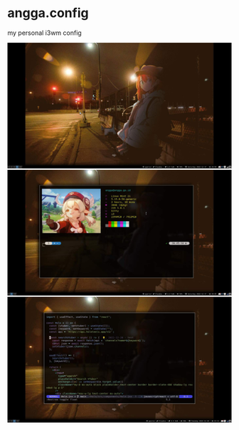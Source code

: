 # angga.config

my personal i3wm config

![image](/screenshot/desktop.jpg?raw=true "Desktop")<br>
![image](/screenshot/terminal.jpg?raw=true "Terminal")<br>
![image](/screenshot/neovim.jpg?raw=true "Neovim")<br>
